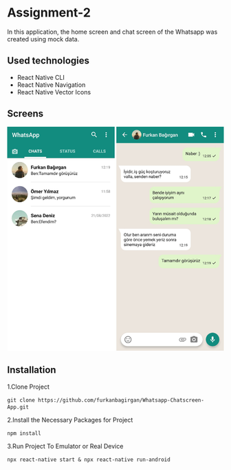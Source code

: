 # Assignment-2
In this application, the home screen and chat screen of the Whatsapp was created using mock data.

## Used technologies
- React Native CLI
- React Native Navigation
- React Native Vector Icons

## Screens
<div>
<kbd><img src="screenshots/homeScreen.jpg" width="250"></kbd>
<kbd><img src="screenshots/chatScreen.jpg" width="250"></kbd>
</div>

## Installation
1.Clone Project
```
git clone https://github.com/furkanbagirgan/Whatsapp-Chatscreen-App.git
```
2.Install the Necessary Packages for Project
```
npm install
```
3.Run Project To Emulator or Real Device
```
npx react-native start & npx react-native run-android
```
